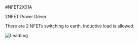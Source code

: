 <!--- Created:2017-01-02T13:45:51.667397: ---> 
<!--- Author:Mlab: ---> 
<!--- AuthorEmail:email@mlab.cz: ---> 
<!--- Tags:None: ---> 
<!--- Ust:his is a project description file.
//

[InfoShortDescription.en]
2NFET Power Driver
  
[InfoShortDescription.cs]
2NFET výkonový budič

[InfoLongDescription.en]
There are 2 NFETs switching to earth. Inductive load is allowed.

[InfoLongDescription.cs]
Modul slouží jako dvojnásobný výkonový budič se spínáním do
země. Spínaná zátěž může mít indukční charakter.

[End]: ---> 
<!--- Name:NFET2X01A: --->
#NFET2X01A 
<!--- LongName --->
2NFET Power Driver
<!--- ELongName ---> 

<!--- Lead --->
There are 2 NFETs switching to earth. Inductive load is allowed.
<!--- ELead ---> 

![LeadImg](DOC/SRC/img/NFET2X01A_top_big.jpg) 


​
​
<!--- Description --->
<!--- EDescription --->
<!--- Content --->
<!--- EContent --->
            